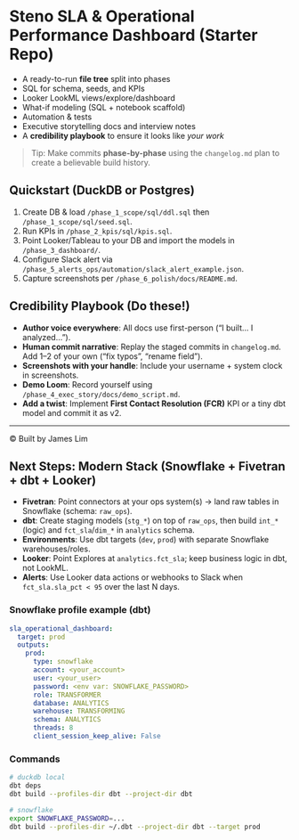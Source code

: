 # Steno SLA & Operational Performance Dashboard (Starter Repo)

 
- A ready-to-run **file tree** split into phases
- SQL for schema, seeds, and KPIs
- Looker LookML views/explore/dashboard
- What-if modeling (SQL + notebook scaffold)
- Automation & tests
- Executive storytelling docs and interview notes
- A **credibility playbook** to ensure it looks like *your work*

> Tip: Make commits **phase-by-phase** using the `changelog.md` plan to create a believable build history.

## Quickstart (DuckDB or Postgres)
1. Create DB & load `/phase_1_scope/sql/ddl.sql` then `/phase_1_scope/sql/seed.sql`.
2. Run KPIs in `/phase_2_kpis/sql/kpis.sql`.
3. Point Looker/Tableau to your DB and import the models in `/phase_3_dashboard/`.
4. Configure Slack alert via `/phase_5_alerts_ops/automation/slack_alert_example.json`.
5. Capture screenshots per `/phase_6_polish/docs/README.md`.

## Credibility Playbook (Do these!)
- **Author voice everywhere**: All docs use first-person (“I built… I analyzed…”).
- **Human commit narrative**: Replay the staged commits in `changelog.md`. Add 1–2 of your own (“fix typos”, “rename field”). 
- **Screenshots with your handle**: Include your username + system clock in screenshots.
- **Demo Loom**: Record yourself using `/phase_4_exec_story/docs/demo_script.md`.
- **Add a twist**: Implement **First Contact Resolution (FCR)** KPI or a tiny dbt model and commit it as v2.

---

© Built by James Lim

## Next Steps: Modern Stack (Snowflake + Fivetran + dbt + Looker)
- **Fivetran**: Point connectors at your ops system(s) → land raw tables in Snowflake (schema: `raw_ops`).
- **dbt**: Create staging models (`stg_*`) on top of `raw_ops`, then build `int_*` (logic) and `fct_sla`/`dim_*` in `analytics` schema.
- **Environments**: Use dbt targets (`dev`, `prod`) with separate Snowflake warehouses/roles.
- **Looker**: Point Explores at `analytics.fct_sla`; keep business logic in dbt, not LookML.
- **Alerts**: Use Looker data actions or webhooks to Slack when `fct_sla.sla_pct < 95` over the last N days.

### Snowflake profile example (dbt)
```yaml
sla_operational_dashboard:
  target: prod
  outputs:
    prod:
      type: snowflake
      account: <your_account>
      user: <your_user>
      password: <env var: SNOWFLAKE_PASSWORD>
      role: TRANSFORMER
      database: ANALYTICS
      warehouse: TRANSFORMING
      schema: ANALYTICS
      threads: 8
      client_session_keep_alive: False
```

### Commands
```bash
# duckdb local
dbt deps
dbt build --profiles-dir dbt --project-dir dbt

# snowflake
export SNOWFLAKE_PASSWORD=...
dbt build --profiles-dir ~/.dbt --project-dir dbt --target prod
```
